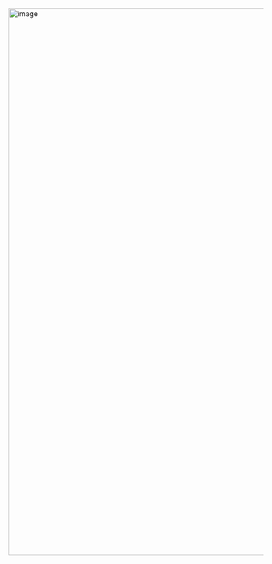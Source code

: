 <img width="1920" height="1080" alt="image" src="https://github.com/user-attachments/assets/751da7b7-46d4-494b-bf8f-c1a1d1483d27" />

